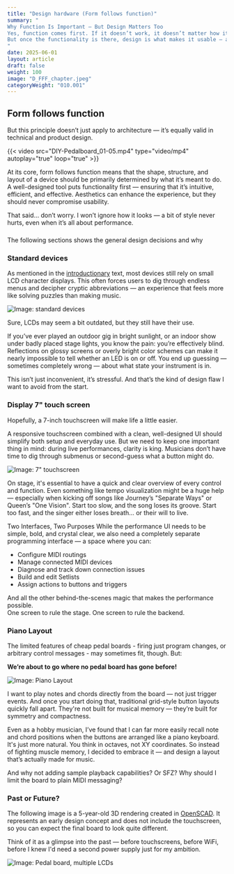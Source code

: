 ```yaml
---
title: "Design hardware (Form follows function)"
summary: "
Why Function Is Important — But Design Matters Too
Yes, function comes first. If it doesn’t work, it doesn’t matter how it looks.
But once the functionality is there, design is what makes it usable — and unforgettable.
"
date: 2025-06-01
layout: article
draft: false
weight: 100
image: "D_FFF_chapter.jpeg"
categoryWeight: "010.001"
---
```

## Form follows function

But this principle doesn’t just apply to architecture — it’s equally valid in technical and product design.

{{< video src="DIY-Pedalboard_01-05.mp4" type="video/mp4" autoplay="true" loop="true" >}}

At its core, form follows function means that the shape, structure, and layout of a device should be primarily
determined by what it’s meant to do. A well-designed tool puts functionality first — ensuring that it’s intuitive,
efficient, and effective. Aesthetics can enhance the experience, but they should never compromise usability.

That said… don’t worry.
I won’t ignore how it looks — a bit of style never hurts, even when it’s all about performance.

### 

The following sections shows the general design decisions and why

### Standard devices

As mentioned in the [introductionary](/overview) text, most devices still rely on small LCD character displays.
This often forces users to dig through endless menus and decipher cryptic abbreviations — an experience that feels more
like solving puzzles than making music.

![Image: standard devices](D_FFF_chapter_2.jpeg)

Sure, LCDs may seem a bit outdated, but they still have their use.

If you’ve ever played an outdoor gig in bright sunlight, or an indoor show under badly placed stage lights,
you know the pain: you’re effectively blind.  Reflections on glossy screens or overly bright color schemes can make 
it nearly impossible to tell whether an LED is on or off. 
You end up guessing — sometimes completely wrong — about what state your instrument is in.

This isn’t just inconvenient, it’s stressful. And that’s the kind of design flaw I want to avoid from the start.

### Display 7" touch screen

Hopefully, a 7-inch touchscreen will make life a little easier.

A responsive touchscreen combined with a clean, well-designed UI should simplify both setup and everyday use.
But we need to keep one important thing in mind: during live performances, clarity is king.
Musicians don’t have time to dig through submenus or second-guess what a button might do.

![Image: 7" touchscreen](D_FFF_chapter_3.jpeg)

On stage, it's essential to have a quick and clear overview of every control and function.
Even something like tempo visualization might be a huge help — especially when kicking off songs like
Journey’s "Separate Ways" or Queen’s "One Vision". Start too slow, and the song loses its groove.
Start too fast, and the singer either loses breath… or their will to live.

Two Interfaces, Two Purposes
While the performance UI needs to be simple, bold, and crystal clear, we also need a completely separate
programming interface — a space where you can:

- Configure MIDI routings
- Manage connected MIDI devices
- Diagnose and track down connection issues
- Build and edit Setlists
- Assign actions to buttons and triggers

And all the other behind-the-scenes magic that makes the performance possible.<br> 
One screen to rule the stage. One screen to rule the backend.

### Piano Layout

The limited features of cheap pedal boards - firing just program changes, or arbitrary control messages - 
may sometimes fit, though. But:

<b>We’re about to go where no pedal board has gone before!</b>

![Image: Piano Layout](D_FFF_chapter_4.jpeg)

I want to play notes and chords directly from the board — not just trigger events.
And once you start doing that, traditional grid-style button layouts quickly fall apart.
They're not built for musical memory — they’re built for symmetry and compactness.

Even as a hobby musician, I’ve found that I can far more easily recall note and chord positions
when the buttons are arranged like a piano keyboard. It's just more natural.
You think in octaves, not XY coordinates.  So instead of fighting muscle memory, I decided to embrace it — and 
design a layout that’s actually made for music.

And why not adding sample playback capabilities? Or SFZ? Why should I limit the board to plain MIDI messaging?

### Past or Future? 

The following image is a 5-year-old 3D rendering created in [OpenSCAD](https://openscad.org/).
It represents an early design concept and does not include the touchscreen, so you can expect the final board to look 
quite different.

Think of it as a glimpse into the past — before touchscreens, before WiFi,
before I knew I'd need a second power supply just for my ambition.

![Image: Pedal board, multiple LCDs](D_FFF_chapter_5.jpeg)
